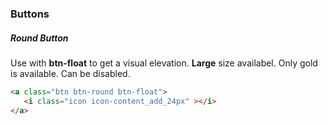 ### Buttons

##### Round Button
Use with **btn-float** to get a visual elevation.
**Large** size availabel.
Only gold is available.
Can be disabled.

```html
<a class="btn btn-round btn-float">
   <i class="icon icon-content_add_24px" ></i>
</a>
```
